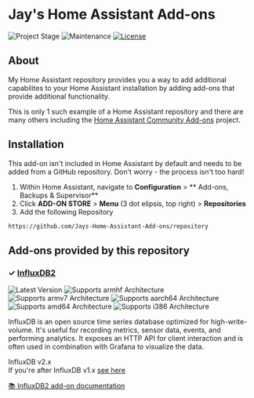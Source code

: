 # Jay's Home Assistant Add-ons

![Project Stage][project-stage-shield]
![Maintenance][maintenance-shield]
[![License][license-shield]](LICENSE.md)


## About

My Home Assistant repository provides you a way to add additional capabilites
to your Home Assistant installation by adding add-ons that provide additional
functionality.

This is only 1 such example of a Home Assistant repository and there are many
others including the [Home Assistant Community Add-ons][repositoryCommunity] project.

## Installation

This add-on isn't included in Home Assistant by default and needs to be added from a GitHub repository. Don't worry - the process isn't too hard!

1. Within Home Assistant, navigate to **Configuration** > ** Add-ons, Backups & Supervisor** 
1. Click **ADD-ON STORE** > **Menu** (3 dot elipsis, top right) > **Repositories**
1. Add the following Repository

```txt
https://github.com/Jays-Home-Assistant-Add-ons/repository
```

## Add-ons provided by this repository

### &#10003; [InfluxDB2][influxdb2-addon]

![Latest Version][influxdb2-version-shield]
![Supports armhf Architecture][influxdb2-armhf-shield]
![Supports armv7 Architecture][influxdb2-armv7-shield]
![Supports aarch64 Architecture][influxdb2-aarch64-shield]
![Supports amd64 Architecture][influxdb2-amd64-shield]
![Supports i386 Architecture][influxdb2-i386-shield]

InfluxDB is an open source time series database optimized for high-write-volume.
It's useful for recording metrics, sensor data, events,
and performing analytics. It exposes an HTTP API for client interaction and is
often used in combination with Grafana to visualize the data.

InfluxDB v2.x \
If you're after InfluxDB v1.x [see here][influxdbv1]

[:books: InfluxDB2 add-on documentation][influxdb2-doc]



[project-stage-shield]: https://img.shields.io/badge/project%20stage-production%20ready-brightgreen.svg
[maintenance-shield]: https://img.shields.io/maintenance/yes/2022.svg
[license-shield]: https://img.shields.io/github/license/Jays-Home-Assistant-Add-ons/repository.svg
[influxdbv1]: https://github.com/hassio-addons/addon-influxdb
[repositoryCommunity]: https://github.com/hassio-addons/repository

[influxdb2-addon]: https://github.com/Jays-Home-Assistant-Add-ons/j-addon-influxdb2/tree/v1.0.0-beta1
[influxdb2-version-shield]: https://img.shields.io/badge/version-v1.0.0--BETA1-orange.svg
[influxdb2-armhf-shield]: https://img.shields.io/badge/armhf-yes-green.svg
[influxdb2-armv7-shield]: https://img.shields.io/badge/armv7-yes-green.svg
[influxdb2-aarch64-shield]: https://img.shields.io/badge/aarch64-yes-green.svg
[influxdb2-amd64-shield]: https://img.shields.io/badge/amd64-yes-green.svg
[influxdb2-i386-shield]: https://img.shields.io/badge/i386-yes-green.svg
[influxdb2-doc]: https://github.com/Jays-Home-Assistant-Add-ons/j-addon-influxdb2/blob/v1.0.0-beta1/README.md
